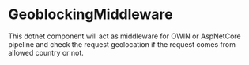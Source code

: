# GeoblockingMiddleware

This dotnet component will act as middleware for OWIN or AspNetCore pipeline and check the request geolocation if the request comes from allowed country or not.
